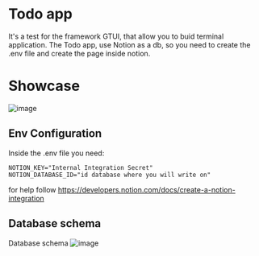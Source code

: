 # Todo app
It's a test for the framework GTUI, that allow you to buid terminal application.
The Todo app, use Notion as a db, so you need to create the .env file and create the page inside notion.
# Showcase
![image](https://github.com/user-attachments/assets/f608f7b6-4a39-465c-b1b5-e33dd88e1a87)

## Env Configuration
Inside the .env file you need:
```
NOTION_KEY="Internal Integration Secret"
NOTION_DATABASE_ID="id database where you will write on"
```
for help follow https://developers.notion.com/docs/create-a-notion-integration

## Database schema
Database schema ![image](https://github.com/user-attachments/assets/75f28eac-7c70-4e29-aaf1-21f1c130ef3d)

